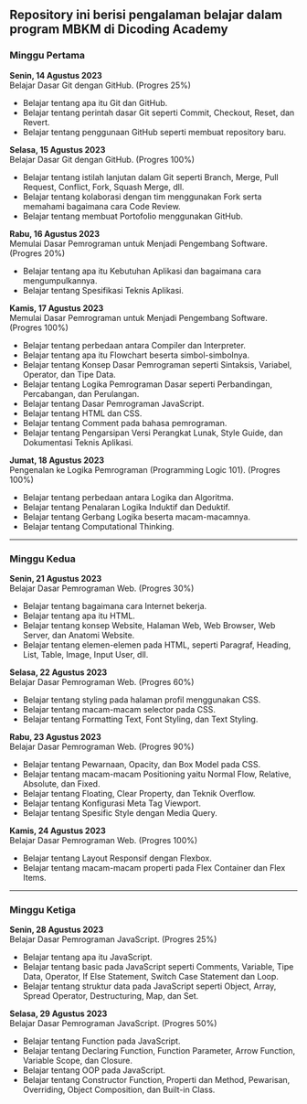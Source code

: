 ## Repository ini berisi pengalaman belajar dalam program MBKM di Dicoding Academy  

### Minggu Pertama
**Senin, 14 Agustus 2023**  
Belajar Dasar Git dengan GitHub. (Progres 25%)
  * Belajar tentang apa itu Git dan GitHub.
  * Belajar tentang perintah dasar Git seperti Commit, Checkout, Reset, dan Revert.
  * Belajar tentang penggunaan GitHub seperti membuat repository baru.

**Selasa, 15 Agustus 2023**  
Belajar Dasar Git dengan GitHub. (Progres 100%)
  * Belajar tentang istilah lanjutan dalam Git seperti Branch, Merge, Pull Request, Conflict, Fork, Squash Merge, dll.
  * Belajar tentang kolaborasi dengan tim menggunakan Fork serta memahami bagaimana cara Code Review.
  * Belajar tentang membuat Portofolio menggunakan GitHub.

**Rabu, 16 Agustus 2023**  
Memulai Dasar Pemrograman untuk Menjadi Pengembang Software. (Progres 20%)
  * Belajar tentang apa itu Kebutuhan Aplikasi dan bagaimana cara mengumpulkannya.
  * Belajar tentang Spesifikasi Teknis Aplikasi.

**Kamis, 17 Agustus 2023**  
Memulai Dasar Pemrograman untuk Menjadi Pengembang Software. (Progres 100%)
  * Belajar tentang perbedaan antara Compiler dan Interpreter.
  * Belajar tentang apa itu Flowchart beserta simbol-simbolnya.
  * Belajar tentang Konsep Dasar Pemrograman seperti Sintaksis, Variabel, Operator, dan Tipe Data.
  * Belajar tentang Logika Pemrograman Dasar seperti Perbandingan, Percabangan, dan Perulangan.
  * Belajar tentang Dasar Pemrograman JavaScript.
  * Belajar tentang HTML dan CSS.
  * Belajar tentang Comment pada bahasa pemrograman.
  * Belajar tentang Pengarsipan Versi Perangkat Lunak, Style Guide, dan Dokumentasi Teknis Aplikasi.

**Jumat, 18 Agustus 2023**  
Pengenalan ke Logika Pemrograman (Programming Logic 101). (Progres 100%)
  * Belajar tentang perbedaan antara Logika dan Algoritma.
  * Belajar tentang Penalaran Logika Induktif dan Deduktif.
  * Belajar tentang Gerbang Logika beserta macam-macamnya.
  * Belajar tentang Computational Thinking.

---------------------------------------------------------------------------------------------------

### Minggu Kedua
**Senin, 21 Agustus 2023**  
Belajar Dasar Pemrograman Web. (Progres 30%)
  * Belajar tentang bagaimana cara Internet bekerja.
  * Belajar tentang apa itu HTML.
  * Belajar tentang konsep Website, Halaman Web, Web Browser, Web Server, dan Anatomi Website.
  * Belajar tentang elemen-elemen pada HTML, seperti Paragraf, Heading, List, Table, Image, Input User, dll.

**Selasa, 22 Agustus 2023**  
Belajar Dasar Pemrograman Web. (Progres 60%)
  * Belajar tentang styling pada halaman profil menggunakan CSS.
  * Belajar tentang macam-macam selector pada CSS.
  * Belajar tentang Formatting Text, Font Styling, dan Text Styling.

**Rabu, 23 Agustus 2023**  
Belajar Dasar Pemrograman Web. (Progres 90%)
  * Belajar tentang Pewarnaan, Opacity, dan Box Model pada CSS.
  * Belajar tentang macam-macam Positioning yaitu Normal Flow, Relative, Absolute, dan Fixed.
  * Belajar tentang Floating, Clear Property, dan Teknik Overflow.
  * Belajar tentang Konfigurasi Meta Tag Viewport.
  * Belajar tentang Spesific Style dengan Media Query.

**Kamis, 24 Agustus 2023**  
Belajar Dasar Pemrograman Web. (Progres 100%)
  * Belajar tentang Layout Responsif dengan Flexbox.
  * Belajar tentang macam-macam properti pada Flex Container dan Flex Items.

---------------------------------------------------------------------------------------------------

### Minggu Ketiga
**Senin, 28 Agustus 2023**  
Belajar Dasar Pemrograman JavaScript. (Progres 25%)
  * Belajar tentang apa itu JavaScript.
  * Belajar tentang basic pada JavaScript seperti Comments, Variable, Tipe Data, Operator, If Else Statement, Switch Case Statement dan Loop.
  * Belajar tentang struktur data pada JavaScript seperti Object, Array, Spread Operator, Destructuring, Map, dan Set.

**Selasa, 29 Agustus 2023**  
Belajar Dasar Pemrograman JavaScript. (Progres 50%)
  * Belajar tentang Function pada JavaScript.
  * Belajar tentang Declaring Function, Function Parameter, Arrow Function, Variable Scope, dan Closure.
  * Belajar tentang OOP pada JavaScript.
  * Belajar tentang Constructor Function, Properti dan Method, Pewarisan, Overriding, Object Composition, dan Built-in Class.
